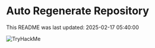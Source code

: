 # Auto Regenerate Repository

This README was last updated: 2025-02-17 05:40:00

 ![TryHackMe](https://tryhackme.com/badge/533634)